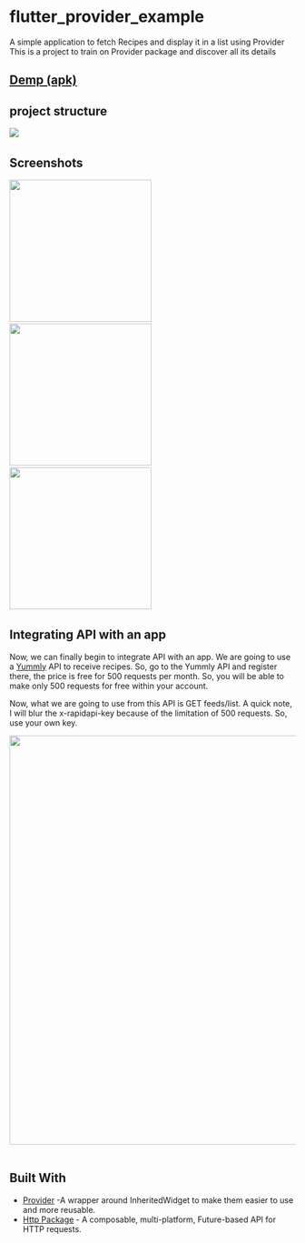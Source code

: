 # flutter_provider_example

A simple application to fetch Recipes and display it in a list using Provider
This is a project to train on Provider package and discover all its details

## [Demp (apk)](https://www.mediafire.com/file/fvj7rda1j5eewtb/Recipes+App+With+Provider.apk/file)

## project structure
<img src="https://i.ibb.co/48Cszsp/Untitled.png">&nbsp;

## Screenshots
<img src="https://i.ibb.co/nRvmQzz/Screenshot-1691837332.png" width="250">&nbsp;
<img src="https://i.ibb.co/7ndqYDv/Screenshot-1691837346.png" width="250">&nbsp;
<img src="https://i.ibb.co/SwV89zV/Screenshot-1691837350.png" width="250">&nbsp;

## Integrating API with an app
Now, we can finally begin to integrate API with an app. We are going to use a [Yummly](https://rapidapi.com/apidojo/api/yummly2) API to receive recipes. So, go to the Yummly API and register there, the price is free for 500 requests per month. So, you will be able to make only 500 requests for free within your account.

Now, what we are going to use from this API is GET feeds/list. A quick note, I will blur the x-rapidapi-key because of the limitation of 500 requests. So, use your own key.

<img src="https://i.ibb.co/vxrXYpV/oflutter-yummly-1024x545.png" width="720">&nbsp;
## Built With

* [Provider](https://pub.dev/packages/provider/example) -A wrapper around InheritedWidget to make them easier to use and more reusable.
* [Http Package](https://pub.dev/packages/http) - A composable, multi-platform, Future-based API for HTTP requests.
